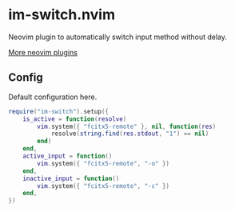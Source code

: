 # im-switch.nvim

Neovim plugin to automatically switch input method without delay.

[More neovim plugins](https://github.com/niuiic/awesome-neovim-plugins)

## Config

Default configuration here.

```lua
require("im-switch").setup({
	is_active = function(resolve)
		vim.system({ "fcitx5-remote" }, nil, function(res)
			resolve(string.find(res.stdout, "1") == nil)
		end)
	end,
	active_input = function()
		vim.system({ "fcitx5-remote", "-o" })
	end,
	inactive_input = function()
		vim.system({ "fcitx5-remote", "-c" })
	end,
})
```

